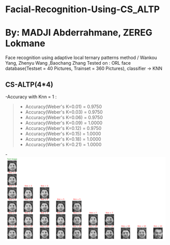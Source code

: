 # Facial-Recognition-Using-CS_ALTP
# By: MADJI Abderrahmane, ZEREG Lokmane
Face recognition using adaptive local ternary patterns method / Wankou Yang, Zhenyu Wang ,Baochang Zhang
Tested on : ORL face database(Testset = 40 Pictures, Trainset = 360 Pictures), classifier -> KNN

## CS-ALTP(4*4) 
-Accuracy with Knn = 1 :
> - Accuracy(Weber's K=0.01) = 0.9750 
> - Accuracy(Weber's K=0.03) = 0.9750 
> - Accuracy(Weber's K=0.06) = 0.9750 
> - Accuracy(Weber's K=0.09) = 1.0000 
> - Accuracy(Weber's K=0.12) = 0.9750 
> - Accuracy(Weber's K=0.15) = 1.0000 
> - Accuracy(Weber's K=0.18) = 1.0000 
> - Accuracy(Weber's K=0.21) = 1.0000



-![Test Image 1](Test.png)
